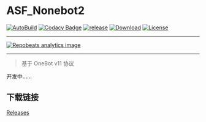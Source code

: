 # ASF_Nonebot2

[![AutoBuild][workflow_b]][workflow] [![Codacy Badge][codacy_b]][codacy] [![release][release_b]][release] [![Download][download_b]][release] [![License][license_b]][license]

---

[![Repobeats analytics image](https://repobeats.axiom.co/api/embed/7962a63af3163693fc162ed158c17eb60f142958.svg "Repobeats analytics image")](https://github.com/chr233/ASF_Nonebot2/pulse)

---

> 基于 OneBot v11 协议

开发中……

## 下载链接

[Releases](https://github.com/chr233/ASF_Nonebot2/releases)

[workflow_b]: https://github.com/chr233/ASF_Nonebot2/actions/workflows/dotnet.yml/badge.svg
[workflow]: https://github.com/chr233/ASF_Nonebot2/actions/workflows/dotnet.yml
[codacy_b]: https://app.codacy.com/project/badge/Grade/2718d27b9c3c49c5a6d156b2d2ee722e
[codacy]: https://www.codacy.com/gh/chr233/ASF_Nonebot2/dashboard
[download_b]: https://img.shields.io/github/downloads/chr233/ASF_Nonebot2/total
[release]: https://github.com/chr233/ASF_Nonebot2/releases
[release_b]: https://img.shields.io/github/v/release/chr233/ASF_Nonebot2
[license]: https://github.com/chr233/ASF_Nonebot2/blob/master/license
[license_b]: https://img.shields.io/github/license/chr233/ASF_Nonebot2

